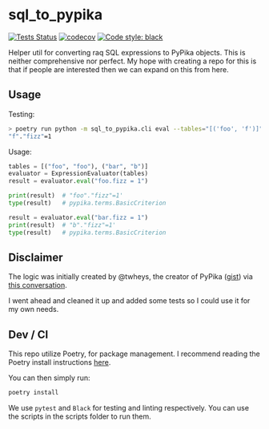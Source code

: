 # sql_to_pypika

[![Tests Status](https://github.com/pahwaranger/sql_to_pypika/workflows/Tests/badge.svg?branch=master&event=push)](https://github.com/pahwaranger/sql_to_pypika/actions/workflows/test.yml?query=event%3Apush+branch%3Amaster) [![codecov](https://codecov.io/gh/pahwaranger/sql_to_pypika/branch/master/graph/badge.svg?token=7T2VXRNGON)](https://codecov.io/gh/pahwaranger/sql_to_pypika) [![Code style: black](https://img.shields.io/badge/code%20style-black-000000.svg)](https://github.com/psf/black)

Helper util for converting raq SQL expressions to PyPika objects. This is neither comprehensive nor perfect. My hope with creating a repo for this is that if people are interested then we can expand on this from here.

## Usage

Testing:

```sh
> poetry run python -m sql_to_pypika.cli eval --tables="[('foo', 'f')]" --sql="fizz=1"
"f"."fizz"=1
```

Usage:

```py
tables = [("foo", "foo"), ("bar", "b")]
evaluator = ExpressionEvaluator(tables)
result = evaluator.eval("foo.fizz = 1")

print(result)  # "foo"."fizz"=1'
type(result)   # pypika.terms.BasicCriterion

result = evaluator.eval("bar.fizz = 1")
print(result)  # "b"."fizz"=1'
type(result)   # pypika.terms.BasicCriterion

```

## Disclaimer

The logic was initially created by @twheys, the creator of PyPika ([gist](https://gist.github.com/twheys/5635a932ca6cfce0d114a86fb55f6c80)) via [this conversation](https://github.com/kayak/pypika/issues/325).

I went ahead and cleaned it up and added some tests so I could use it for my own needs.

## Dev / CI

This repo utilize Poetry, for package management. I recommend reading the Poetry install instructions [here](https://python-poetry.org/docs/#installation).

You can then simply run:

```sh
poetry install
```

We use `pytest` and `Black` for testing and linting respectively. You can use the scripts in the scripts folder to run them.
